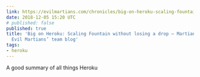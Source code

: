 ```yaml
---
link: https://evilmartians.com/chronicles/big-on-heroku-scaling-fountain-without-losing-a-drop
date: 2018-12-05 15:20 UTC
# published: false
published: true
title: 'Big on Heroku: Scaling Fountain without losing a drop — Martian Chronicles,
  Evil Martians’ team blog'
tags:
- heroku
---
```


A good summary of all things Heroku
